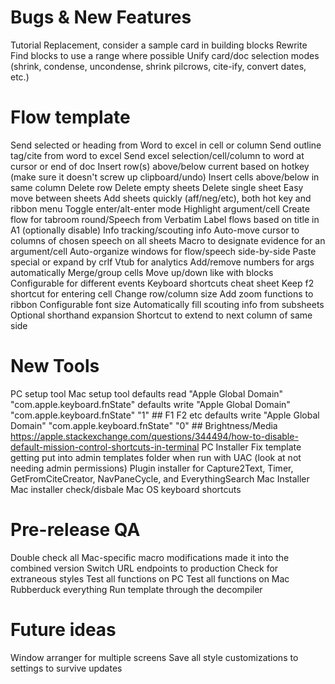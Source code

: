 # Bugs & New Features
Tutorial Replacement, consider a sample card in building blocks
Rewrite Find blocks to use a range where possible
Unify card/doc selection modes (shrink, condense, uncondense, shrink pilcrows, cite-ify, convert dates, etc.)

# Flow template
Send selected or heading from Word to excel in cell or column
Send outline tag/cite from word to excel
Send excel selection/cell/column to word at cursor or end of doc
Insert row(s) above/below current based on hotkey (make sure it doesn't screw up clipboard/undo)
Insert cells above/below in same column
Delete row
Delete empty sheets
Delete single sheet
Easy move between sheets
Add sheets quickly (aff/neg/etc), both hot key and ribbon menu
Toggle enter/alt-enter mode
Highlight argument/cell
Create flow for tabroom round/Speech from Verbatim
Label flows based on title in A1 (optionally disable)
Info tracking/scouting info
Auto-move cursor to columns of chosen speech on all sheets
Macro to designate evidence for an argument/cell
Auto-organize windows for flow/speech side-by-side
Paste special or expand by crlf
Vtub for analytics
Add/remove numbers for args automatically
Merge/group cells
Move up/down like with blocks
Configurable for different events
Keyboard shortcuts cheat sheet
Keep f2 shortcut for entering cell
Change row/column size
Add zoom functions to ribbon
Configurable font size
Automatically fill scouting info from subsheets
Optional shorthand expansion
Shortcut to extend to next column of same side

# New Tools
PC setup tool
Mac setup tool
	defaults read "Apple Global Domain" "com.apple.keyboard.fnState"
	defaults write "Apple Global Domain" "com.apple.keyboard.fnState" "1" ## F1 F2 etc
	defaults write "Apple Global Domain" "com.apple.keyboard.fnState" "0" ## Brightness/Media	https://apple.stackexchange.com/questions/344494/how-to-disable-default-mission-control-shortcuts-in-terminal
PC Installer
	Fix template getting put into admin templates folder when run with UAC (look at not needing admin permissions)
Plugin installer for Capture2Text, Timer, GetFromCiteCreator, NavPaneCycle, and EverythingSearch
Mac Installer
	Mac installer check/disbale Mac OS keyboard shortcuts

# Pre-release QA
Double check all Mac-specific macro modifications made it into the combined version
Switch URL endpoints to production
Check for extraneous styles
Test all functions on PC
Test all functions on Mac
Rubberduck everything
Run template through the decompiler
	
# Future ideas
Window arranger for multiple screens
Save all style customizations to settings to survive updates

